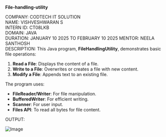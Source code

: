 **File-handling-utility**

COMPANY: CODTECH IT SOLUTION                                                                      
NAME: VISHVESHWARAN S                                                 
INTERN ID: CT08LKB                                                              
DOMAIN: JAVA  
DURATION: JANUARY 10 2025 TO FEBRUARY 10 2025
MENTOR: NEELA SANTHOSH                                            
DESCRIPTION:
This Java program, **FileHandlingUtility**, demonstrates basic file operations:
1. **Read a File**: Displays the content of a file.
2. **Write to a File**: Overwrites or creates a file with new content.
3. **Modify a File**: Appends text to an existing file.

The program uses:
- **FileReader/Writer**: For file manipulation.
- **BufferedWriter**: For efficient writing.
- **Scanner**: For user input.
- **Files API**: To read all bytes for file content.
  
OUTPUT:




![Image](https://github.com/user-attachments/assets/e6dc6b70-79f6-4eed-8d39-028a9e13ccb6)
